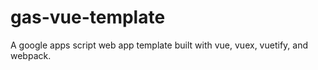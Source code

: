 # gas-vue-template
A google apps script web app template built with vue, vuex, vuetify, and webpack.

